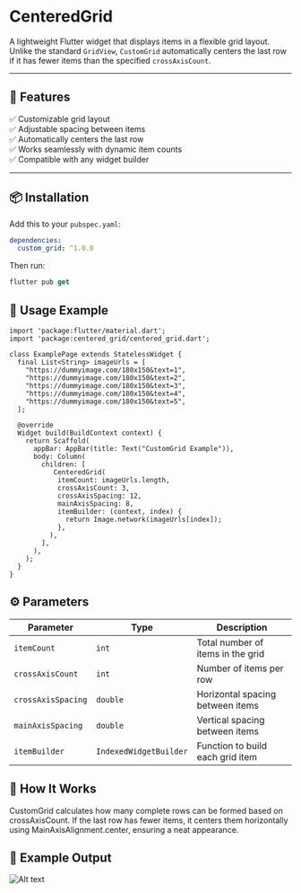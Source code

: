 # CenteredGrid

A lightweight Flutter widget that displays items in a flexible grid layout.  
Unlike the standard `GridView`, `CustomGrid` automatically centers the last row if it has fewer items than the specified `crossAxisCount`.

---

## 🚀 Features

✅ Customizable grid layout  
✅ Adjustable spacing between items  
✅ Automatically centers the last row  
✅ Works seamlessly with dynamic item counts  
✅ Compatible with any widget builder

---

## 📦 Installation

Add this to your `pubspec.yaml`:

```yaml
dependencies:
  custom_grid: ^1.0.0 
```
Then run:
```dart 
flutter pub get

```

## 🧱 Usage Example
```
import 'package:flutter/material.dart';
import 'package:centered_grid/centered_grid.dart';

class ExamplePage extends StatelessWidget {
  final List<String> imageUrls = [
    "https://dummyimage.com/180x150&text=1",
    "https://dummyimage.com/180x150&text=2",
    "https://dummyimage.com/180x150&text=3",
    "https://dummyimage.com/180x150&text=4",
    "https://dummyimage.com/180x150&text=5",
  ];

  @override
  Widget build(BuildContext context) {
    return Scaffold(
      appBar: AppBar(title: Text("CustomGrid Example")),
      body: Column(
        children: [
           CenteredGrid(
            itemCount: imageUrls.length,
            crossAxisCount: 3,
            crossAxisSpacing: 12,
            mainAxisSpacing: 8,
            itemBuilder: (context, index) {
              return Image.network(imageUrls[index]);
            },
          ),
        ],
      ),
    );
  }
}
```

## ⚙️ Parameters

| Parameter          | Type                   | Description                       |
| ------------------ | ---------------------- | --------------------------------- |
| `itemCount`        | `int`                  | Total number of items in the grid |
| `crossAxisCount`   | `int`                  | Number of items per row           |
| `crossAxisSpacing` | `double`               | Horizontal spacing between items  |
| `mainAxisSpacing`  | `double`               | Vertical spacing between items    |
| `itemBuilder`      | `IndexedWidgetBuilder` | Function to build each grid item  |


## 🧠 How It Works

CustomGrid calculates how many complete rows can be formed based on crossAxisCount.
If the last row has fewer items, it centers them horizontally using MainAxisAlignment.center, ensuring a neat appearance.

## 🧪 Example Output

![Alt text](https://res.cloudinary.com/dnkci1bpn/image/upload/v1761594083/output_pbtwvz.jpg)